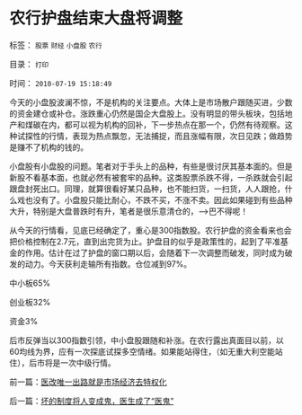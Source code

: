 # 农行护盘结束大盘将调整

标签： `股票` `财经` `小盘股` `农行` 

目录： `打印`

时间： `2010-07-19 15:18:49`

今天的小盘股波澜不惊，不是机构的关注要点。大体上是市场散户跟随买进，少数的资金建仓或补仓。涨跌重心仍然是国企大盘股上。没有明显的带头板块，包括地产和煤碳在内，都可以视为机构的回补，下一步热点在那一个，仍然有待观察。这种试探性的行情，表现为热点飘忽，无法捕捉，而且涨幅有限，次日见跌；做趋势是赚不了机构的钱的。

小盘股有小盘股的问题。笔者对于手头上的品种，有些是很讨厌其基本面的。但是新股不看基本面，也就必然有被套牢的品种。这类股票杀跌不得，一杀跌就会引起跟盘封死出口。同理，就算很看好某只品种，也不能扫货，一扫货，人人跟抢，什么戏也没有了。小盘股只能比耐心，不跌不买，不涨不卖。因此如果碰到有些品种大升，特别是大盘普跌时有升，笔者是很乐意清仓的，——>巴不得呢！

从今天的行情看，见底已经确定了，重心是300指数股。农行护盘的资金看来也会把价格控制在2.7元，直到出完货为止。护盘目的似乎是政策性的，起到了平准基金的作用。估计在过了护盘的窗口期以后，会随着下一次调整而破发，同时成为破发的动力。今天获利走输所有指数。仓位减到97%。

中小板65%

创业板32%

资金3%

后市反弹当以300指数引领，中小盘股跟随和补涨。在农行露出真面目以前，以60均线为界，应有一次探底试探多空情绪。如果能站得住，（如无重大利空能站住），后市将是一次中级行情。



前一篇：[医改唯一出路就是市场经济去特权化](../../../2010/7/18/医改唯一出路就是市场经济去特权化.md)

后一篇：[坏的制度将人变成鬼，医生成了“医鬼”](../../../2010/7/19/坏的制度将人变成鬼，医生成了“医鬼”.md)